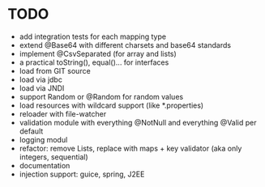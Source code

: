 # TODO
- add integration tests for each mapping type
- extend @Base64 with different charsets and base64 standards
- implement @CsvSeparated (for array and lists)
- a practical toString(), equal()... for interfaces
- load from GIT source
- load via jdbc
- load via JNDI
- support Random or @Random for random values
- load resources with wildcard support (like *.properties)
- reloader with file-watcher
- validation module with everything @NotNull and everything @Valid per default
- logging modul
- refactor: remove Lists, replace with maps + key validator (aka only integers, sequential)
- documentation
- injection support: guice, spring, J2EE

